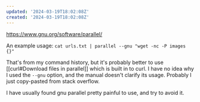```yaml
---
updated: '2024-03-19T18:02:08Z'
created: '2024-03-19T18:02:08Z'
---
```

https://www.gnu.org/software/parallel/

An example usage: `cat urls.txt | parallel --gnu "wget -nc -P images {}"`

That's from my command history, but it's probably better to use [[curl#Download files in parallel]] which is built in to curl. I have no idea why I used the `--gnu` option, and the manual doesn't clarify its usage. Probably I just copy-pasted from stack overflow.

I have usually found gnu parallel pretty painful to use, and try to avoid it.